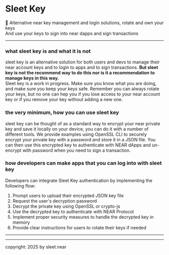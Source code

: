 # Sleet Key
🔐 Alternative near key management and login solutions, rotate and own your keys
<br/>
And use your keys to sign into near dapps and sign transactions

---

### what sleet key is and what it is not
sleet key is an alternative solution for both users and devs to manage their near account keys and to login to apps and to sign transactions. **But sleet key is not the recommend way to do this nor is it a recommendation to manage keys in this way.**
<br/>
Sleet key is a work in progress. Make sure you know what you are doing, and make sure you keep your keys safe. Remember you can always rotate your keys, but no one can hep you if you lose access to your near account key or if you remove your key without adding a new one.

### the very minimum, how you can use sleet key
sleet key can be thought of as a standard way to encrypt your near private key and save it locally on your device, you can do it with a number of different tools. We provide examples using OpenSSL CLI to securely encrypt your private key with a password and store it in a JSON file. You can then use this encrypted key to authenticate with NEAR dApps and un-encrypt with password when you need to sign a transaction.

### how developers can make apps that you can log into with sleet key
Developers can integrate Sleet Key authentication by implementing the following flow:
1. Prompt users to upload their encrypted JSON key file
2. Request the user's decryption password
3. Decrypt the private key using OpenSSL or crypto-js
4. Use the decrypted key to authenticate with NEAR Protocol
5. Implement proper security measures to handle the decrypted key in memory
6. Provide clear instructions for users to rotate their keys if needed


---





---

copyright: 2025 by sleet.near